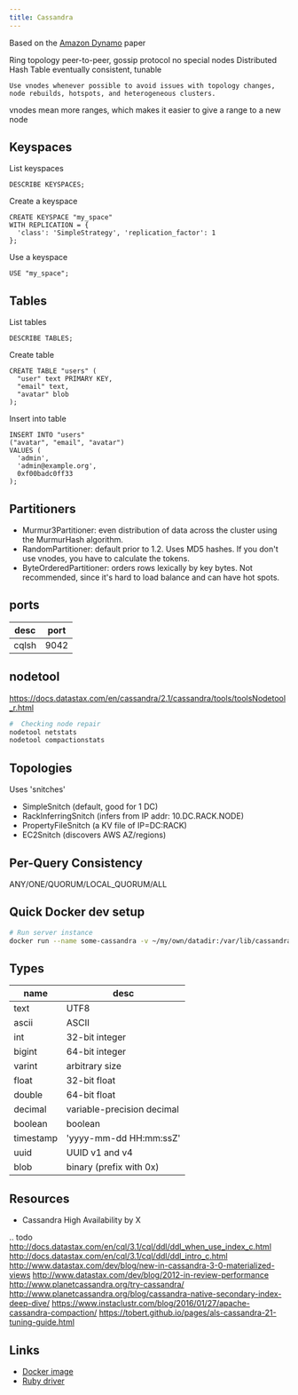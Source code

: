 ```yaml
---
title: Cassandra
---
```


Based on the [Amazon Dynamo](https://www.allthingsdistributed.com/2007/10/amazons_dynamo.html) paper

Ring topology
peer-to-peer, gossip protocol
no special nodes
Distributed Hash Table
eventually consistent, tunable

	Use vnodes whenever possible to avoid issues with topology changes, node rebuilds, hotspots, and heterogeneous clusters.

vnodes mean more ranges, which makes it easier to give a range to a new node


## Keyspaces

List keyspaces
```
DESCRIBE KEYSPACES;
```

Create a keyspace
```
CREATE KEYSPACE "my_space"
WITH REPLICATION = {
  'class': 'SimpleStrategy', 'replication_factor': 1
};
```

Use a keyspace
```
USE "my_space";
```

## Tables

List tables
```
DESCRIBE TABLES;
```

Create table
```
CREATE TABLE "users" (
  "user" text PRIMARY KEY,
  "email" text,
  "avatar" blob
);
```
Insert into table
```
INSERT INTO "users"
("avatar", "email", "avatar")
VALUES (
  'admin',
  'admin@example.org',
  0xf00badc0ff33
);
```

## Partitioners

* Murmur3Partitioner: even distribution of data across the cluster using the MurmurHash algorithm.
* RandomPartitioner: default prior to 1.2. Uses MD5 hashes. If you don't use vnodes, you have to calculate the tokens.
* ByteOrderedPartitioner: orders rows lexically by key bytes. Not recommended, since it's hard to load balance and can have hot spots.

## ports

desc  | port
---   | ---
cqlsh | 9042

## nodetool

<https://docs.datastax.com/en/cassandra/2.1/cassandra/tools/toolsNodetool_r.html>

```bash
#  Checking node repair
nodetool netstats
nodetool compactionstats
```

## Topologies

Uses 'snitches'


* SimpleSnitch (default, good for 1 DC)
* RackInferringSnitch (infers from IP addr: 10.DC.RACK.NODE)
* PropertyFileSnitch (a KV file of IP=DC:RACK)
* EC2Snitch (discovers AWS AZ/regions)


## Per-Query Consistency

ANY/ONE/QUORUM/LOCAL_QUORUM/ALL

## Quick Docker dev setup

```bash
# Run server instance
docker run --name some-cassandra -v ~/my/own/datadir:/var/lib/cassandra -d cassandra:latest
```

## Types

name      | desc
---       | ---
text      | UTF8
ascii     | ASCII
int       | 32-bit integer
bigint    | 64-bit integer
varint    | arbitrary size
float     | 32-bit float
double    | 64-bit float
decimal   | variable-precision decimal
boolean   | boolean
timestamp | 'yyyy-mm-dd HH:mm:ssZ'
uuid      | UUID v1 and v4
blob      | binary (prefix with 0x)

## Resources

* Cassandra High Availability by X

.. todo
   <http://docs.datastax.com/en/cql/3.1/cql/ddl/ddl_when_use_index_c.html>
   <http://docs.datastax.com/en/cql/3.1/cql/ddl/ddl_intro_c.html>
   <http://www.datastax.com/dev/blog/new-in-cassandra-3-0-materialized-views>
   <http://www.datastax.com/dev/blog/2012-in-review-performance>
   <http://www.planetcassandra.org/try-cassandra/>
   <http://www.planetcassandra.org/blog/cassandra-native-secondary-index-deep-dive/>
   <https://www.instaclustr.com/blog/2016/01/27/apache-cassandra-compaction/>
   <https://tobert.github.io/pages/als-cassandra-21-tuning-guide.html>

## Links

* [Docker image](https://hub.docker.com/_/cassandra)
* [Ruby driver](https://github.com/datastax/ruby-driver)
